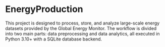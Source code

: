 # EnergyProduction
This project is designed to process, store, and analyze large-scale energy datasets provided by the Global Energy Monitor. The workflow is divided into two main parts: data preprocessing and data analytics, all executed in Python 3.10+ with a SQLite database backend.
